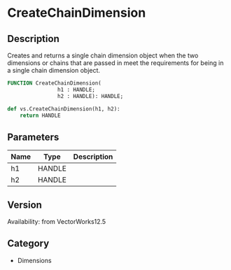 # CreateChainDimension

## Description
Creates and returns a single chain dimension object when the two dimensions or chains that are passed in meet the requirements for being in a single chain dimension object.

```pascal
FUNCTION CreateChainDimension(
				h1 : HANDLE;
				h2 : HANDLE): HANDLE;
```

```python
def vs.CreateChainDimension(h1, h2):
    return HANDLE
```

## Parameters
|Name|Type|Description|
|---|---|---|
|h1|HANDLE|   |
|h2|HANDLE|   |

## Version
Availability: from VectorWorks12.5

## Category
* Dimensions

